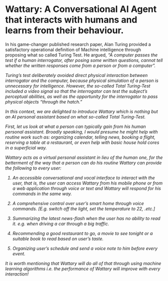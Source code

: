 # Wattary: A Conversational AI Agent that interacts with humans and learns from their behaviour.

In his game-changer published research paper, Alan Turing provided a satisfactory operational definition of Machine intelligence through proposing what so called Turing Test.
He argued, <i>“A computer passes the test if a human interrogator, after posing some written questions, cannot tell whether the written responses come from a person or from a computer”.</u>

Turing’s test deliberately avoided direct physical interaction between interrogator and the computer, because physical simulation of a person is unnecessary for intelligence.
However, the so-called Total Turing-Test included a video signal so that the interrogator can test the subject’s perceptual abilities, as well as the opportunity for the interrogator to pass physical objects “through the hatch.”

In this context, we are delighted to introduce Wattary which is nothing but an AI personal assistant based on what so-called Total Turing-Test. 

First, let us look at what a person can typically gain from his human personal assistant.
Broadly speaking, I would presume he might help with routine work such as: organizing calendar, telling news, booking a flight, reserving a table at a restaurant, or even help with
basic house hold cores in a superficial way.

Wattary acts as a virtual personal assistant in lieu of the human one, for the betterment of the way that a person can do his routine Wattary can provide the following to every user:

1.	An accessible conversational and vocal interface to interact with the user, that is, the user can access Wattary from his mobile phone or from a web application through voice or text and Wattary will respond for his commands in the same way.

2.	A comprehensive control over user’s smart home through voice commands. [E.g. switch off the light, set the temperature to 22, .etc.]

3.	Summarizing the latest news-flash when the user has no ability to read it. e.g. when driving a car through a big traffic.

4.	Recommending a good restaurant to go, a movie to see tonight or a suitable book to read based on user’s taste.

5.	Organizing user’s schedule and send a voice note to him before every event.

It is worth mentioning that Wattary will do all of that through using machine learning algorithms i.e. the performance of Wattary will improve with every interaction!
